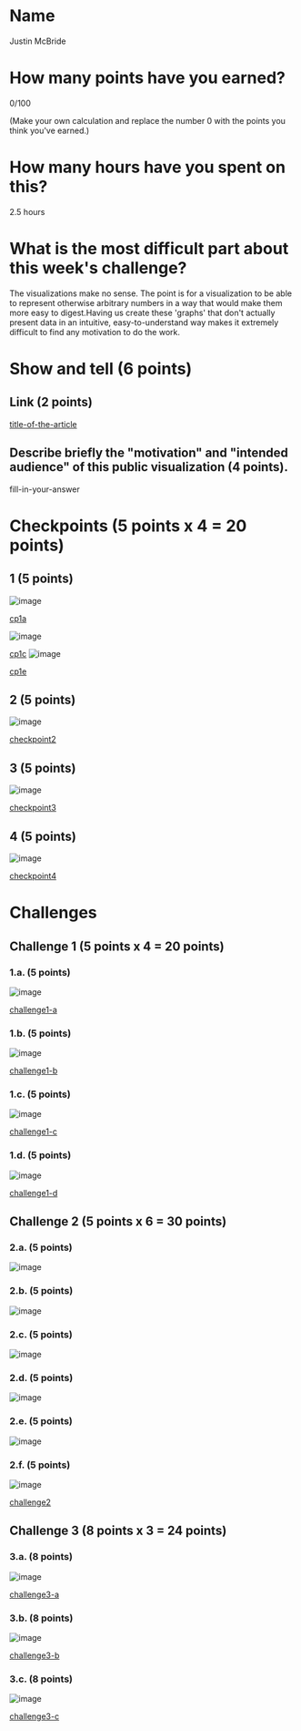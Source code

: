 # Name

Justin McBride

# How many points have you earned?

0/100

(Make your own calculation and replace the number 0 with the points you think you've earned.)

# How many hours have you spent on this?

2.5 hours

# What is the most difficult part about this week's challenge?

The visualizations make no sense. The point is for a visualization to be able to represent otherwise arbitrary numbers in a way that would make them more easy to digest.Having us create these 'graphs' that don't actually present data in an intuitive, easy-to-understand way makes it extremely difficult to find any motivation to do the work.

# Show and tell (6 points)

## Link (2 points)

[title-of-the-article](http://link-to-an-example-of-big-data-visualization-in-a-public-space)

## Describe briefly the "motivation" and "intended audience" of this public visualization (4 points).

fill-in-your-answer

# Checkpoints (5 points x 4 = 20 points)

## 1 (5 points)

![image](images/cp1a.png?raw=true)

[cp1a](cp1a.html)

![image](images/cp1c.png?raw=true)

[cp1c](cp1c.html)
![image](images/cp1e.png?raw=true)

[cp1e](cp1e.html)

## 2 (5 points)

![image](images/cp2.png?raw=true)

[checkpoint2](cp2.html)

## 3 (5 points)

![image](images/cp3.png?raw=true)

[checkpoint3](cp3.html)

## 4 (5 points)

![image](images/cp4.png?raw=true)

[checkpoint4](cp4.html)

# Challenges

## Challenge 1 (5 points x 4 = 20 points)

### 1.a. (5 points)

![image](images/ch1a.png?raw=true)

[challenge1-a](ch1a.html)

### 1.b. (5 points)

![image](images/ch1b.png?raw=true)

[challenge1-b](ch1b.html)

### 1.c. (5 points)

![image](images/ch1c.png?raw=true)

[challenge1-c](ch1d.html)

### 1.d. (5 points)

![image](images/ch1d.png?raw=true)

[challenge1-d](ch1d.html)

## Challenge 2 (5 points x 6 = 30 points)

### 2.a. (5 points)

![image](images/ch2a.png?raw=true)

### 2.b. (5 points)

![image](images/ch2b.png?raw=true)

### 2.c. (5 points)

![image](images/ch2c.png?raw=true)

### 2.d. (5 points)

![image](images/ch2d.png?raw=true)

### 2.e. (5 points)

![image](images/ch2e.png?raw=true)

### 2.f. (5 points)

![image](images/ch2f.png?raw=true)

[challenge2](ch2f.html)

## Challenge 3 (8 points x 3 = 24 points)

### 3.a. (8 points)

![image](images/ch3a.png?raw=true)

[challenge3-a](ch3a.html)

### 3.b. (8 points)

![image](image.png?raw=true)

[challenge3-b](checkpoint3-b.html)

### 3.c. (8 points)

![image](image.png?raw=true)

[challenge3-c](checkpoint3-c.html)
